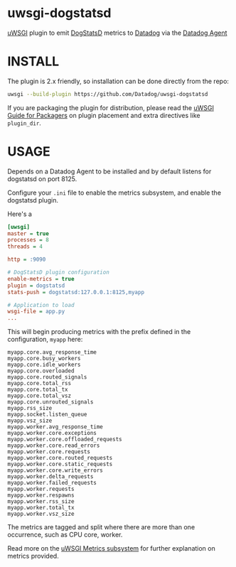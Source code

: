 uwsgi-dogstatsd
===============

[uWSGI] plugin to emit [DogStatsD] metrics to [Datadog] via the [Datadog Agent]


INSTALL
=======

The plugin is 2.x friendly, so installation can be done directly from the repo:

```sh
uwsgi --build-plugin https://github.com/Datadog/uwsgi-dogstatsd
```

If you are packaging the plugin for distribution, please read the [uWSGI Guide for Packagers](http://projects.unbit.it/uwsgi/wiki/Guide4Packagers) 
on plugin placement and extra directives like `plugin_dir`.

USAGE
=====

Depends on a Datadog Agent to be installed and by default listens for dogstatsd on port 8125.

Configure your `.ini` file to enable the metrics subsystem, and enable the dogstatsd plugin.

Here's a

```ini
[uwsgi]
master = true
processes = 8
threads = 4

http = :9090

# DogStatsD plugin configuration
enable-metrics = true
plugin = dogstatsd
stats-push = dogstatsd:127.0.0.1:8125,myapp

# Application to load
wsgi-file = app.py
...
```

This will begin producing metrics with the prefix defined in the configuration, `myapp` here:

```console
myapp.core.avg_response_time
myapp.core.busy_workers
myapp.core.idle_workers
myapp.core.overloaded
myapp.core.routed_signals
myapp.core.total_rss
myapp.core.total_tx
myapp.core.total_vsz
myapp.core.unrouted_signals
myapp.rss_size
myapp.socket.listen_queue
myapp.vsz_size
myapp.worker.avg_response_time
myapp.worker.core.exceptions
myapp.worker.core.offloaded_requests
myapp.worker.core.read_errors
myapp.worker.core.requests
myapp.worker.core.routed_requests
myapp.worker.core.static_requests
myapp.worker.core.write_errors
myapp.worker.delta_requests
myapp.worker.failed_requests
myapp.worker.requests
myapp.worker.respawns
myapp.worker.rss_size
myapp.worker.total_tx
myapp.worker.vsz_size
```

The metrics are tagged and split where there are more than one occurrence, such as CPU core, worker.

Read more on the [uWSGI Metrics subsystem] for further explanation on metrics provided.

[Datadog]: http://www.datadog.com/
[Datadog Agent]: https://github.com/DataDog/dd-agent
[DogStatsD]: http://docs.datadoghq.com/guides/dogstatsd/
[uWSGI]: http://uwsgi-docs.readthedocs.org/
[uWSGI Metrics subsystem]: http://uwsgi-docs.readthedocs.org/en/latest/Metrics.html
